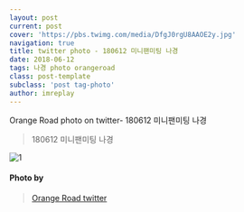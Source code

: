 ```yaml
---
layout: post
current: post
cover: 'https://pbs.twimg.com/media/DfgJ0rgU8AAOE2y.jpg'
navigation: true
title: twitter photo - 180612 미니팬미팅 나경
date: 2018-06-12
tags: 나경 photo orangeroad
class: post-template
subclass: 'post tag-photo'
author: imreplay
---
```



Orange Road photo on twitter- 180612 미니팬미팅 나경

> 180612 미니팬미팅 나경

![1](https://pbs.twimg.com/media/DfgJ0rgU8AAOE2y.jpg)

#### Photo by
> [Orange Road twitter](https://twitter.com/OrangeRoad8)
